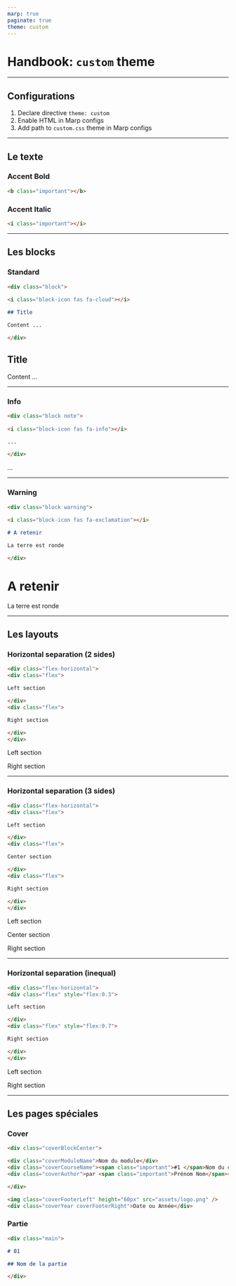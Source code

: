 ```yaml
---
marp: true
paginate: true
theme: custom
---
```


# Handbook: `custom` theme





---

## Configurations
1. Declare directive `theme: custom`
2. Enable HTML in Marp configs
3. Add path to `custom.css` theme in Marp configs






---

## Le texte

### Accent Bold

```html
<b class="important"></b>
```
### Accent Italic

```html
<i class="important"></i>
```




---

## Les blocks

### Standard

```md
<div class="block">
    
<i class="block-icon fas fa-cloud"></i> 

## Title

Content ...

</div>
```

<div class="block">
    
<i class="block-icon fas fa-cloud"></i> 

## Title

Content ...

</div>




---

### Info 
```md
<div class="block note">
    
<i class="block-icon fas fa-info"></i> 

...

</div>
```
<div class="block note">
    
<i class="block-icon fas fa-info"></i> 

...

</div>




---

### Warning 
```md
<div class="block warning">
    
<i class="block-icon fas fa-exclamation"></i> 

# A retenir

La terre est ronde

</div>
```

<div class="block warning">
    
<i class="block-icon fas fa-exclamation"></i> 

# A retenir

La terre est ronde

</div>



---

## Les layouts

### Horizontal separation (2 sides)

```md
<div class="flex-horizontal">
<div class="flex">

Left section

</div>
<div class="flex">

Right section

</div>
</div>
```

<div class="flex-horizontal">
<div class="flex">

Left section

</div>
<div class="flex">

Right section

</div>
</div>



---

### Horizontal separation (3 sides)

```md
<div class="flex-horizontal">
<div class="flex">

Left section

</div>
<div class="flex">

Center section

</div>
<div class="flex">

Right section

</div>
</div>
```

<div class="flex-horizontal">
<div class="flex">

Left section

</div>
<div class="flex">

Center section

</div>
<div class="flex">

Right section

</div>
</div>

---

### Horizontal separation (inequal)

```md
<div class="flex-horizontal">
<div class="flex" style="flex:0.3">

Left section

</div>
<div class="flex" style="flex:0.7">

Right section

</div>
</div>
```

<div class="flex-horizontal">
<div class="flex" style="flex:0.3">

Left section

</div>
<div class="flex" style="flex:0.7">

Right section

</div>
</div>

---
## Les pages spéciales

### Cover

```md
<div class="coverBlockCenter">

<div class="coverModuleName">Nom du module</div>
<div class="coverCourseName"><span class="important">#1 </span>Nom du cours</div>
<div class="coverAuthor">par <span class="important">Prénom Nom</span></div>

</div>

<img class="coverFooterLeft" height="60px" src="assets/logo.png" />
<div class="coverYear coverFooterRight">Date ou Année</div>
```

### Partie
```md
<div class="main">

# 01 

## Nom de la partie

</div>
```
